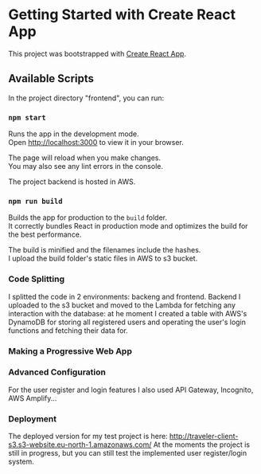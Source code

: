 # Getting Started with Create React App

This project was bootstrapped with [Create React App](https://github.com/facebook/create-react-app).

## Available Scripts

In the project directory "frontend", you can run:

### `npm start`

Runs the app in the development mode.\
Open [http://localhost:3000](http://localhost:3000) to view it in your browser.

The page will reload when you make changes.\
You may also see any lint errors in the console.

The project backend is hosted in AWS.

### `npm run build`

Builds the app for production to the `build` folder.\
It correctly bundles React in production mode and optimizes the build for the best performance.

The build is minified and the filenames include the hashes.\
I upload the build folder's static files in AWS to s3 bucket.

### Code Splitting

I splitted the code in 2 environments: backeng and frontend. Backend I uploaded to the s3 bucket and moved to the Lambda for fetching any interaction with the database: at he moment I created a table with AWS's DynamoDB for storing all registered users and operating the user's login functions and fetching their data for.

### Making a Progressive Web App

### Advanced Configuration
For the user register and login features I also used API Gateway, Incognito, AWS Amplify...

### Deployment

The deployed version for my test project is here: http://traveler-client-s3.s3-website.eu-north-1.amazonaws.com/
At the moments the project is still in progress, but you can still test the implemented user register/login system.
